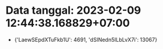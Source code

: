 # Data tanggal: 2023-02-09 12:44:38.168829+07:00

* {'LaewSEpdXTuFkb1U': 4691, 'dSINedn5ILbLvX7i': 13067}
